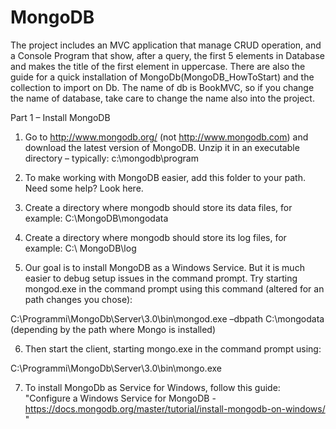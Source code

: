 # MongoDB

The project includes an MVC application that manage CRUD operation, and a Console Program that show, after a query, the first 5 elements in Database and makes the title of the first element in uppercase.
There are also the guide for a quick installation of MongoDb(MongoDB_HowToStart) and the collection to import on Db. 
The name of db is BookMVC, so if you change the name of database, take care to change the name also into the project.

Part 1 – Install MongoDB
1.	Go to http://www.mongodb.org/ (not http://www.mongodb.com) and download the latest version of MongoDB. Unzip it in an executable directory – typically: c:\mongodb\program
2.	To make working with MongoDB easier, add this folder to your path. Need some help? Look here.

3.	Create a directory where mongodb should store its data files, for example: C:\MongoDB\mongodata
4.	Create a directory where mongodb should store its log files, for example: C:\ MongoDB\log
5.	Our goal is to install MongoDB as a Windows Service. But it is much easier to debug setup issues in the command prompt. Try starting mongod.exe in the command prompt using this command (altered for an path changes you chose):

C:\Programmi\MongoDb\Server\3.0\bin\mongod.exe   –dbpath C:\mongodata
(depending by the path where Mongo is installed)

6.	Then start the client, starting mongo.exe in the command prompt using:
 
C:\Programmi\MongoDb\Server\3.0\bin\mongo.exe 

7. To install MongoDb as Service for Windows, follow this guide: 
  "Configure a Windows Service for MongoDB - https://docs.mongodb.org/master/tutorial/install-mongodb-on-windows/ "
